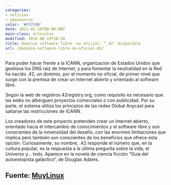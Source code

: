 ```yaml
---
categories:
- noticias
- opensource
color: '#F57C00'
date: 2011-01-16T00:00:00Z
main-class: articulos
modified: 2016-08-19T18:20
title: Dominio software libre -no oficial- “.42″ disponible
url: /dominio-software-libre-no-oficial-42/
---
```


Para poder hacer frente a la ICANN, organización de Estados Unidos que gestiona los DNS raíz de Internet, y para fomentar la neutralidad en la Red ha nacido .42, un dominio, por el momento no oficial, de primer nivel que surge con la premisa de crear un Internet abierto y orientado al software libre.

<!--ad-->

Según la web de registros 42registry.org, como requisito es necesario que las webs no alberguen proyectos comerciales o con publicidad. Por su parte, el sistema utiliza los principios de las redes Global Anycast para saltarse las restricciones de ICANN.

Los creadores de este proyecto pretenden crear un Internet abierto, orientado hacia el intercambio de conocimientos y el software libre y son conscientes de la inmensidad del desafío, con las enormes limitaciones que implica pero también son conscientes de los beneficios que ofrece esta opción. Curiosamente, su nombre, .42 responde el número que, en la cultura popular, es la respuesta a la última pregunta sobre la vida, el Universo y… todo. Aparece en la novela de ciencia ficción “Guía del autoestopista galáctico“, de Douglas Adams.

## Fuente: [MuyLinux][2] 

 [2]: http://www.muylinux.com/

